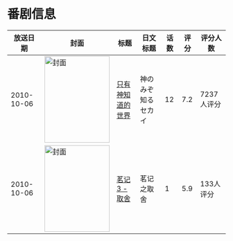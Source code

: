 # 番剧信息

|放送日期|封面|标题|日文标题|话数|评分|评分人数|
|---|---|---|---|---|---|---|
|2010-10-06|<img src="//lain.bgm.tv/pic/cover/c/e1/05/5976_irRRH.jpg" alt="封面" style="width:150px;height:200px;object-fit:cover;">|[只有神知道的世界](https://bangumi.tv/subject/5976)|神のみぞ知るセカイ|12|7.2|7237人评分|
|2010-10-06|<img src="//lain.bgm.tv/pic/cover/c/a6/04/9416_9UB6q.jpg" alt="封面" style="width:150px;height:200px;object-fit:cover;">|[茗记3 - 取舍](https://bangumi.tv/subject/9416)|茗记之取舍|1|5.9|133人评分|
